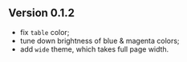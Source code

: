## Version 0.1.2

- fix `table` color;
- tune down brightness of blue & magenta colors;
- add `wide` theme, which takes full page width.
